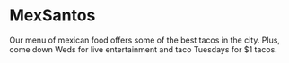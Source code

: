 # MexSantos

Our menu of mexican food offers some of the best tacos in the city. Plus, come down Weds for live entertainment and taco Tuesdays for $1 tacos.

